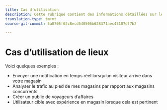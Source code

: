 ```yaml
---
title: Cas d’utilisation
description: Cette rubrique contient des informations détaillées sur les cas d’utilisation de Places.
translation-type: tm+mt
source-git-commit: 5a0705f02c8ecd540506b628371aec45107df7b2

---
```



# Cas d’utilisation de lieux

Voici quelques exemples :

* Envoyer une notification en temps réel lorsqu’un visiteur arrive dans votre magasin
* Analyser le trafic au pied de mes magasins par rapport aux magasins concurrents
* Créer un public de voyageurs d’affaires
* Utilisateur cible avec expérience en magasin lorsque cela est pertinent
